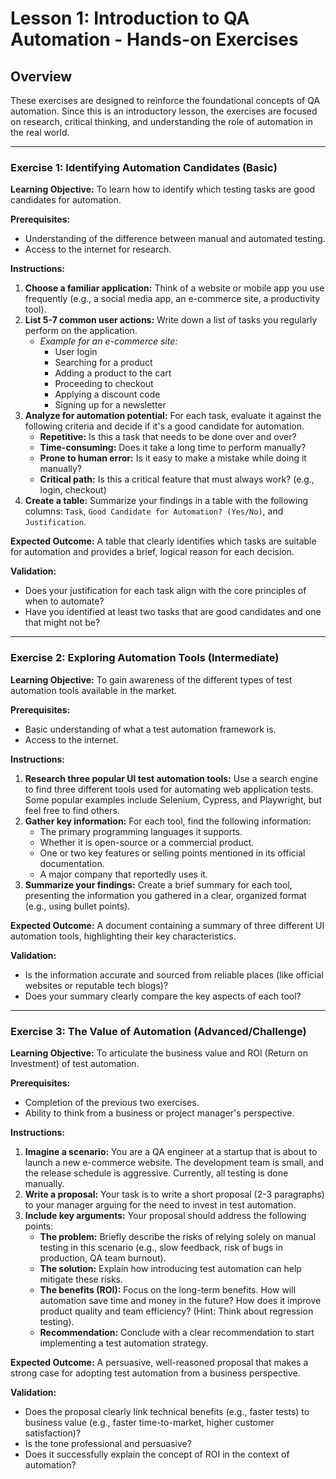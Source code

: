 # Lesson 1: Introduction to QA Automation - Hands-on Exercises

## Overview

These exercises are designed to reinforce the foundational concepts of QA automation. Since this is an introductory lesson, the exercises are focused on research, critical thinking, and understanding the role of automation in the real world.

---

### Exercise 1: Identifying Automation Candidates (Basic)

**Learning Objective:** To learn how to identify which testing tasks are good candidates for automation.

**Prerequisites:**
- Understanding of the difference between manual and automated testing.
- Access to the internet for research.

**Instructions:**

1.  **Choose a familiar application:** Think of a website or mobile app you use frequently (e.g., a social media app, an e-commerce site, a productivity tool).
2.  **List 5-7 common user actions:** Write down a list of tasks you regularly perform on the application.
    *   *Example for an e-commerce site:*
        *   User login
        *   Searching for a product
        *   Adding a product to the cart
        *   Proceeding to checkout
        *   Applying a discount code
        *   Signing up for a newsletter
3.  **Analyze for automation potential:** For each task, evaluate it against the following criteria and decide if it's a good candidate for automation.
    *   **Repetitive:** Is this a task that needs to be done over and over?
    *   **Time-consuming:** Does it take a long time to perform manually?
    *   **Prone to human error:** Is it easy to make a mistake while doing it manually?
    *   **Critical path:** Is this a critical feature that must always work? (e.g., login, checkout)
4.  **Create a table:** Summarize your findings in a table with the following columns: `Task`, `Good Candidate for Automation? (Yes/No)`, and `Justification`.

**Expected Outcome:**
A table that clearly identifies which tasks are suitable for automation and provides a brief, logical reason for each decision.

**Validation:**
- Does your justification for each task align with the core principles of when to automate?
- Have you identified at least two tasks that are good candidates and one that might not be?

---

### Exercise 2: Exploring Automation Tools (Intermediate)

**Learning Objective:** To gain awareness of the different types of test automation tools available in the market.

**Prerequisites:**
- Basic understanding of what a test automation framework is.
- Access to the internet.

**Instructions:**

1.  **Research three popular UI test automation tools:** Use a search engine to find three different tools used for automating web application tests. Some popular examples include Selenium, Cypress, and Playwright, but feel free to find others.
2.  **Gather key information:** For each tool, find the following information:
    *   The primary programming languages it supports.
    *   Whether it is open-source or a commercial product.
    *   One or two key features or selling points mentioned in its official documentation.
    *   A major company that reportedly uses it.
3.  **Summarize your findings:** Create a brief summary for each tool, presenting the information you gathered in a clear, organized format (e.g., using bullet points).

**Expected Outcome:**
A document containing a summary of three different UI automation tools, highlighting their key characteristics.

**Validation:**
- Is the information accurate and sourced from reliable places (like official websites or reputable tech blogs)?
- Does your summary clearly compare the key aspects of each tool?

---

### Exercise 3: The Value of Automation (Advanced/Challenge)

**Learning Objective:** To articulate the business value and ROI (Return on Investment) of test automation.

**Prerequisites:**
- Completion of the previous two exercises.
- Ability to think from a business or project manager's perspective.

**Instructions:**

1.  **Imagine a scenario:** You are a QA engineer at a startup that is about to launch a new e-commerce website. The development team is small, and the release schedule is aggressive. Currently, all testing is done manually.
2.  **Write a proposal:** Your task is to write a short proposal (2-3 paragraphs) to your manager arguing for the need to invest in test automation.
3.  **Include key arguments:** Your proposal should address the following points:
    *   **The problem:** Briefly describe the risks of relying solely on manual testing in this scenario (e.g., slow feedback, risk of bugs in production, QA team burnout).
    *   **The solution:** Explain how introducing test automation can help mitigate these risks.
    *   **The benefits (ROI):** Focus on the long-term benefits. How will automation save time and money in the future? How does it improve product quality and team efficiency? (Hint: Think about regression testing).
    *   **Recommendation:** Conclude with a clear recommendation to start implementing a test automation strategy.

**Expected Outcome:**
A persuasive, well-reasoned proposal that makes a strong case for adopting test automation from a business perspective.

**Validation:**
- Does the proposal clearly link technical benefits (e.g., faster tests) to business value (e.g., faster time-to-market, higher customer satisfaction)?
- Is the tone professional and persuasive?
- Does it successfully explain the concept of ROI in the context of automation?